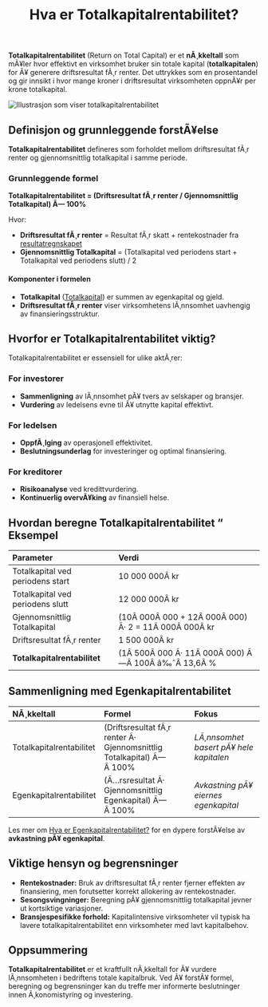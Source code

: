 ﻿---
title: "Hva er Totalkapitalrentabilitet?"
meta_title: "Hva er Totalkapitalrentabilitet?"
meta_description: '**Totalkapitalrentabilitet** (Return on Total Capital) er et **nÃ¸kkeltall** som mÃ¥ler hvor effektivt en virksomhet bruker sin totale kapital (**totalkapitalen...'
slug: hva-er-totalkapitalrentabilitet
type: blog
layout: pages/single
---

**Totalkapitalrentabilitet** (Return on Total Capital) er et **nÃ¸kkeltall** som mÃ¥ler hvor effektivt en virksomhet bruker sin totale kapital (**totalkapitalen**) for Ã¥ generere driftsresultat fÃ¸r renter. Det uttrykkes som en prosentandel og gir innsikt i hvor mange kroner i driftsresultat virksomheten oppnÃ¥r per krone totalkapital.

![Illustrasjon som viser totalkapitalrentabilitet](totalkapitalrentabilitet-image.svg)

## Definisjon og grunnleggende forstÃ¥else

**Totalkapitalrentabilitet** defineres som forholdet mellom driftsresultat fÃ¸r renter og gjennomsnittlig totalkapital i samme periode.

### Grunnleggende formel

**Totalkapitalrentabilitet = (Driftsresultat fÃ¸r renter / Gjennomsnittlig Totalkapital) Ã— 100%**

Hvor:
- **Driftsresultat fÃ¸r renter** = Resultat fÃ¸r skatt + rentekostnader fra [resultatregnskapet](/blogs/regnskap/hva-er-driftsresultat "Hva er Driftsresultat? Komplett Guide til Driftsresultat")
- **Gjennomsnittlig Totalkapital** = (Totalkapital ved periodens start + Totalkapital ved periodens slutt) / 2

#### Komponenter i formelen

- **Totalkapital** ([Totalkapital](/blogs/regnskap/totalkapital "Totalkapital “ Sum av egenkapital og gjeld i regnskapet")) er summen av egenkapital og gjeld.
- **Driftsresultat fÃ¸r renter** viser virksomhetens lÃ¸nnsomhet uavhengig av finansieringsstruktur.

## Hvorfor er Totalkapitalrentabilitet viktig?

Totalkapitalrentabilitet er essensiell for ulike aktÃ¸rer:

### For investorer

* **Sammenligning** av lÃ¸nnsomhet pÃ¥ tvers av selskaper og bransjer.
* **Vurdering** av ledelsens evne til Ã¥ utnytte kapital effektivt.

### For ledelsen

* **OppfÃ¸lging** av operasjonell effektivitet.
* **Beslutningsunderlag** for investeringer og optimal finansiering.

### For kreditorer

* **Risikoanalyse** ved kredittvurdering.
* **Kontinuerlig overvÃ¥king** av finansiell helse.

## Hvordan beregne Totalkapitalrentabilitet “ Eksempel

| **Parameter**                       | **Verdi**         |
|:-----------------------------------|:------------------|
| Totalkapital ved periodens start   | 10 000 000Â kr     |
| Totalkapital ved periodens slutt   | 12 000 000Â kr     |
| Gjennomsnittlig Totalkapital       | (10Â 000Â 000 + 12Â 000Â 000) Ã· 2 = 11Â 000Â 000Â kr |
| Driftsresultat fÃ¸r renter          | 1 500 000Â kr      |
| **Totalkapitalrentabilitet**       | (1Â 500Â 000 Ã· 11Â 000Â 000) Ã—Â 100Â â‰ˆÂ 13,6Â %  |

## Sammenligning med Egenkapitalrentabilitet

| **NÃ¸kkeltall**                    | **Formel**                                                 | **Fokus**                               |
|:----------------------------------|:-----------------------------------------------------------|:----------------------------------------|
| Totalkapitalrentabilitet          | (Driftsresultat fÃ¸r renter Ã· Gjennomsnittlig Totalkapital) Ã—Â 100% | *LÃ¸nnsomhet basert pÃ¥ hele kapitalen*   |
| Egenkapitalrentabilitet           | (Ã…rsresultat Ã· Gjennomsnittlig Egenkapital) Ã—Â 100%           | *Avkastning pÃ¥ eiernes egenkapital*     |

Les mer om [Hva er Egenkapitalrentabilitet?](/blogs/regnskap/hva-er-egenkapitalrentabilitet "Hva er Egenkapitalrentabilitet?") for en dypere forstÃ¥else av **avkastning pÃ¥ egenkapital**.

## Viktige hensyn og begrensninger

* **Rentekostnader:** Bruk av driftsresultat fÃ¸r renter fjerner effekten av finansiering, men forutsetter korrekt allokering av rentekostnader.
* **Sesongsvingninger:** Beregning pÃ¥ gjennomsnittlig totalkapital jevner ut kortsiktige variasjoner.
* **Bransjespesifikke forhold:** Kapitalintensive virksomheter vil typisk ha lavere totalkapitalrentabilitet enn virksomheter med lavt kapitalbehov.

## Oppsummering

**Totalkapitalrentabilitet** er et kraftfullt nÃ¸kkeltall for Ã¥ vurdere lÃ¸nnsomheten i bedriftens totale kapitalbruk. Ved Ã¥ forstÃ¥ formel, beregning og begrensninger kan du treffe mer informerte beslutninger innen Ã¸konomistyring og investering.


